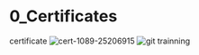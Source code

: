 # 0_Certificates
certificate
![cert-1089-25206915](https://user-images.githubusercontent.com/102212321/159646506-18fca608-0c5b-4838-b4b2-be55bd8fb3d7.jpg)
![git trainning](https://user-images.githubusercontent.com/102212321/159646802-802f0b64-cd52-40d4-b365-0717f8de2390.JPG)

